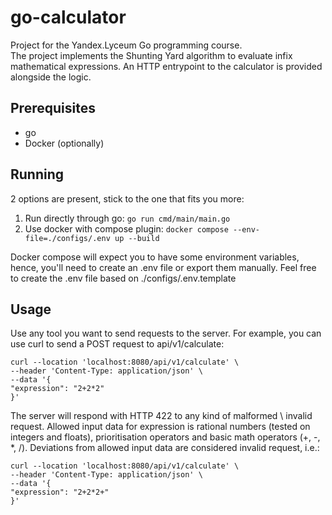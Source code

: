 # go-calculator
Project for the Yandex.Lyceum Go programming course.  
The project implements the Shunting Yard algorithm to evaluate infix mathematical expressions.
An HTTP entrypoint to the calculator is provided alongside the logic.

## Prerequisites
* go
* Docker (optionally)

## Running
2 options are present, stick to the one that fits you more:

1. Run directly through go: `go run cmd/main/main.go`
2. Use docker with compose plugin: `docker compose --env-file=./configs/.env up --build`

Docker compose will expect you to have some environment variables, 
hence, you'll need to create an .env file or export them manually. 
Feel free to create the .env file based on ./configs/.env.template

## Usage
Use any tool you want to send requests to the server. For example,
you can use curl to send a POST request to api/v1/calculate:
```shell
curl --location 'localhost:8080/api/v1/calculate' \
--header 'Content-Type: application/json' \
--data '{
"expression": "2+2*2"
}'
```
The server will respond with HTTP 422 to any kind of malformed \ invalid request. 
Allowed input data for expression is rational numbers (tested on integers and floats), 
prioritisation operators and basic math operators (+, -, *, /).
Deviations from allowed input data are considered invalid request, i.e.:
```shell
curl --location 'localhost:8080/api/v1/calculate' \
--header 'Content-Type: application/json' \
--data '{
"expression": "2+2*2+"
}'
```
